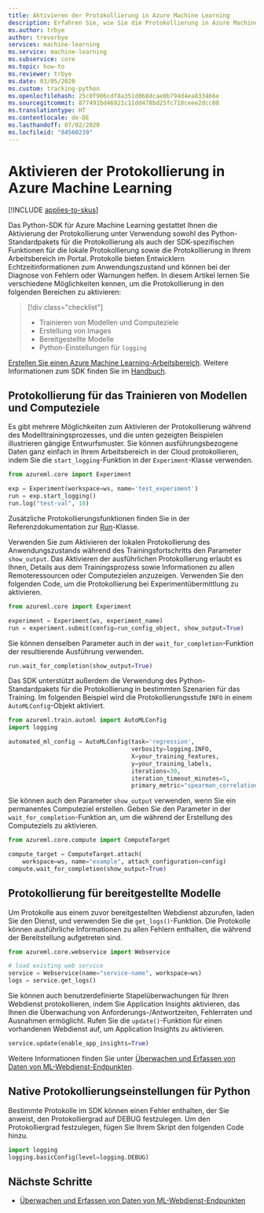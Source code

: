 ```yaml
---
title: Aktivieren der Protokollierung in Azure Machine Learning
description: Erfahren Sie, wie Sie die Protokollierung in Azure Machine Learning unter Verwendung sowohl des Python-Standardpakets für die Protokollierung als auch der SDK-spezifischen Funktionen aktivieren.
ms.author: trbye
author: trevorbye
services: machine-learning
ms.service: machine-learning
ms.subservice: core
ms.topic: how-to
ms.reviewer: trbye
ms.date: 03/05/2020
ms.custom: tracking-python
ms.openlocfilehash: 25c0f906cdf8a351d868dcae0b794d4ea833466e
ms.sourcegitcommit: 877491bd46921c11dd478bd25fc718ceee2dcc08
ms.translationtype: HT
ms.contentlocale: de-DE
ms.lasthandoff: 07/02/2020
ms.locfileid: "84560239"
---
```

# <a name="enable-logging-in-azure-machine-learning"></a>Aktivieren der Protokollierung in Azure Machine Learning
[!INCLUDE [applies-to-skus](../../includes/aml-applies-to-basic-enterprise-sku.md)]

Das Python-SDK für Azure Machine Learning gestattet Ihnen die Aktivierung der Protokollierung unter Verwendung sowohl des Python-Standardpakets für die Protokollierung als auch der SDK-spezifischen Funktionen für die lokale Protokollierung sowie die Protokollierung in Ihrem Arbeitsbereich im Portal. Protokolle bieten Entwicklern Echtzeitinformationen zum Anwendungszustand und können bei der Diagnose von Fehlern oder Warnungen helfen. In diesem Artikel lernen Sie verschiedene Möglichkeiten kennen, um die Protokollierung in den folgenden Bereichen zu aktivieren:

> [!div class="checklist"]
> * Trainieren von Modellen und Computeziele
> * Erstellung von Images
> * Bereitgestellte Modelle
> * Python-Einstellungen für `logging`

[Erstellen Sie einen Azure Machine Learning-Arbeitsbereich](how-to-manage-workspace.md). Weitere Informationen zum SDK finden Sie im [Handbuch](https://docs.microsoft.com/python/api/overview/azure/ml/install?view=azure-ml-py).

## <a name="training-models-and-compute-target-logging"></a>Protokollierung für das Trainieren von Modellen und Computeziele

Es gibt mehrere Möglichkeiten zum Aktivieren der Protokollierung während des Modelltrainingsprozesses, und die unten gezeigten Beispielen illustrieren gängige Entwurfsmuster. Sie können ausführungsbezogene Daten ganz einfach in Ihrem Arbeitsbereich in der Cloud protokollieren, indem Sie die `start_logging`-Funktion in der `Experiment`-Klasse verwenden.

```python
from azureml.core import Experiment

exp = Experiment(workspace=ws, name='test_experiment')
run = exp.start_logging()
run.log("test-val", 10)
```

Zusätzliche Protokollierungsfunktionen finden Sie in der Referenzdokumentation zur [Run](https://docs.microsoft.com/python/api/azureml-core/azureml.core.run(class)?view=azure-ml-py)-Klasse.

Verwenden Sie zum Aktivieren der lokalen Protokollierung des Anwendungszustands während des Trainingsfortschritts den Parameter `show_output`. Das Aktivieren der ausführlichen Protokollierung erlaubt es Ihnen, Details aus dem Trainingsprozess sowie Informationen zu allen Remoteressourcen oder Computezielen anzuzeigen. Verwenden Sie den folgenden Code, um die Protokollierung bei Experimentübermittlung zu aktivieren.

```python
from azureml.core import Experiment

experiment = Experiment(ws, experiment_name)
run = experiment.submit(config=run_config_object, show_output=True)
```

Sie können denselben Parameter auch in der `wait_for_completion`-Funktion der resultierende Ausführung verwenden.

```python
run.wait_for_completion(show_output=True)
```

Das SDK unterstützt außerdem die Verwendung des Python-Standardpakets für die Protokollierung in bestimmten Szenarien für das Training. Im folgenden Beispiel wird die Protokollierungsstufe `INFO` in einem `AutoMLConfig`-Objekt aktiviert.

```python
from azureml.train.automl import AutoMLConfig
import logging

automated_ml_config = AutoMLConfig(task='regression',
                                   verbosity=logging.INFO,
                                   X=your_training_features,
                                   y=your_training_labels,
                                   iterations=30,
                                   iteration_timeout_minutes=5,
                                   primary_metric="spearman_correlation")
```

Sie können auch den Parameter `show_output` verwenden, wenn Sie ein permanentes Computeziel erstellen. Geben Sie den Parameter in der `wait_for_completion`-Funktion an, um die während der Erstellung des Computeziels zu aktivieren.

```python
from azureml.core.compute import ComputeTarget

compute_target = ComputeTarget.attach(
    workspace=ws, name="example", attach_configuration=config)
compute.wait_for_completion(show_output=True)
```

## <a name="logging-for-deployed-models"></a>Protokollierung für bereitgestellte Modelle

Um Protokolle aus einem zuvor bereitgestellten Webdienst abzurufen, laden Sie den Dienst, und verwenden Sie die `get_logs()`-Funktion. Die Protokolle können ausführliche Informationen zu allen Fehlern enthalten, die während der Bereitstellung aufgetreten sind.

```python
from azureml.core.webservice import Webservice

# load existing web service
service = Webservice(name="service-name", workspace=ws)
logs = service.get_logs()
```

Sie können auch benutzerdefinierte Stapelüberwachungen für Ihren Webdienst protokollieren, indem Sie Application Insights aktivieren, das Ihnen die Überwachung von Anforderungs-/Antwortzeiten, Fehlerraten und Ausnahmen ermöglicht. Rufen Sie die `update()`-Funktion für einen vorhandenen Webdienst auf, um Application Insights zu aktivieren.

```python
service.update(enable_app_insights=True)
```

Weitere Informationen finden Sie unter [Überwachen und Erfassen von Daten von ML-Webdienst-Endpunkten](how-to-enable-app-insights.md).

## <a name="python-native-logging-settings"></a>Native Protokollierungseinstellungen für Python

Bestimmte Protokolle im SDK können einen Fehler enthalten, der Sie anweist, den Protokolliergrad auf DEBUG festzulegen. Um den Protokolliergrad festzulegen, fügen Sie Ihrem Skript den folgenden Code hinzu.

```python
import logging
logging.basicConfig(level=logging.DEBUG)
```

## <a name="next-steps"></a>Nächste Schritte

* [Überwachen und Erfassen von Daten von ML-Webdienst-Endpunkten](how-to-enable-app-insights.md)
